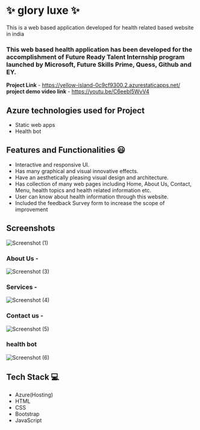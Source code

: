# ✨  glory luxe ✨

This is a web based application developed for health related based website in india

### This web based health application has been developed for the accomplishment of Future Ready Talent Internship program launched by Microsoft, Future Skills Prime, Quess, Github and EY.
**Project Link** - https://yellow-island-0c9cf9300.2.azurestaticapps.net/
**project demo video link** - https://youtu.be/C6eebI5WvV4

## Azure technologies used for Project

- Static web apps
- Health bot

## Features and Functionalities 😃

- Interactive and responsive UI.
- Has many graphical and visual innovative effects.
- Have an aesthetically pleasing visual design and architecture.
- Has collection of many web pages including Home, About Us, Contact, Menu, health topics and health related information etc.
- User can know about health information through this website.
- Included the feedback Survey form to increase the scope of improvement 

## Screenshots


![Screenshot (1)](https://user-images.githubusercontent.com/117385223/208914268-e8c2cd6f-d1dc-4dfe-85d4-c0bf5c156168.png)


   

### About Us -
![Screenshot (3)](https://user-images.githubusercontent.com/117385223/208914317-c54bee76-a5e6-41ab-ad30-bbf507919393.png)



### Services -
![Screenshot (4)](https://user-images.githubusercontent.com/117385223/208914370-3f67186d-8f3b-47db-bd64-80fbd8c5dc4c.png)



### Contact us -

![Screenshot (5)](https://user-images.githubusercontent.com/117385223/208914556-0908a203-74b5-4628-986f-4f2a9dab016c.png)




### health bot

![Screenshot (6)](https://user-images.githubusercontent.com/117385223/208914988-c785c1cd-2ca6-407b-9042-9bfe8e40b8ad.png)



## Tech Stack 💻

- Azure(Hosting)
- HTML
- CSS
- Bootstrap
- JavaScript
